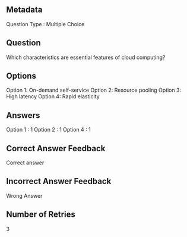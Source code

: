 ## Metadata
Question Type : Multiple Choice

## Question
Which characteristics are essential features of cloud computing?

## Options
Option 1: On-demand self-service
Option 2: Resource pooling
Option 3:  High latency
Option 4: Rapid elasticity

## Answers
Option 1 : 1
Option 2 : 1
Option 4 : 1

## Correct Answer Feedback
Correct answer

## Incorrect Answer Feedback
Wrong Answer

## Number of Retries
3


